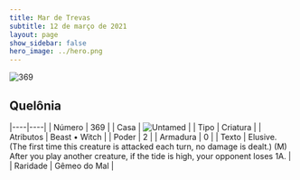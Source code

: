 ```yaml
---
title: Mar de Trevas
subtitle: 12 de março de 2021
layout: page
show_sidebar: false
hero_image: ../hero.png
---
```


![369](https://cdn.keyforgegame.com/media/card_front/pt/496_369_QQ98WCXRW3QP_pt.png)

## Quelônia

|----|----|
| Número | 369 |
| Casa | ![Untamed](https://archonarcana.com/images/thumb/b/bd/Untamed.png/22px-Untamed.png "Indomados") |
| Tipo | Criatura |
| Atributos | Beast • Witch |
| Poder | 2 |
| Armadura | 0 |
| Texto | Elusive. (The first time this creature is attacked each turn, no damage is dealt.)  (M) After you play another creature, if the tide is high, your opponent loses 1A. |
| Raridade | Gêmeo do Mal |
